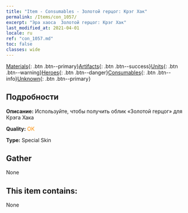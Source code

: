 ```yaml
---
title: "Item - Consumables - Золотой герцог: Крэг Хак"
permalink: /Items/con_1057/
excerpt: "Эра хаоса  Золотой герцог: Крэг Хак"
last_modified_at: 2021-04-01
locale: ru
ref: "con_1057.md"
toc: false
classes: wide
---
```

 [Materials](/ru/Items/){: .btn .btn--primary}[Artifacts](/ru/Items/Artifacts/){: .btn .btn--success}[Units](/ru/Items/Units/){: .btn .btn--warning}[Heroes](/ru/Items/Heroes/){: .btn .btn--danger}[Consumables](/ru/Items/Consumables/){: .btn .btn--info}[Unknown](/ru/Items/Unknown/){: .btn .btn--primary}

## Подробности
 **Описание:** Используйте, чтобы получить облик «Золотой герцог» для Крэга Хака

 **Quality:** <span style="color: #FF8C00">OK</span>

 **Type:** Special Skin

## Gather

  None

## This item contains:

  None

